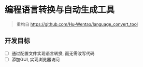 # 编程语言转换与自动生成工具

> 重构自 https://github.com/Hu-Wentao/language_convert_tool

## 开发目标

-[ ] 通过配置文件实现语言转换, 而无需改写代码
-[ ] 添加GUI, 实现浏览器访问
